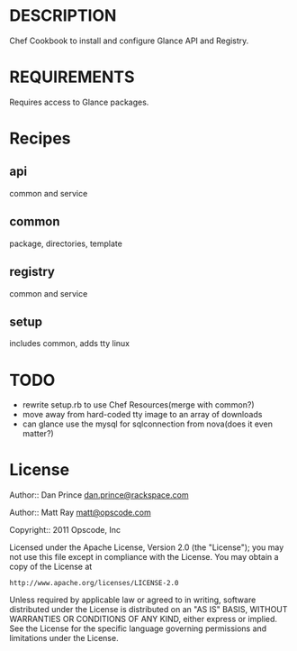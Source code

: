 DESCRIPTION
===========
Chef Cookbook to install and configure Glance API and Registry.

REQUIREMENTS
============
Requires access to Glance packages.

Recipes
=======
api
---
common and service

common
------
package, directories, template

registry
--------
common and service

setup
-----
includes common, adds tty linux

TODO
====
- rewrite setup.rb to use Chef Resources(merge with common?)
- move away from hard-coded tty image to an array of downloads
- can glance use the mysql for sqlconnection from nova(does it even matter?)

License
=======
Author:: Dan Prince <dan.prince@rackspace.com>

Author:: Matt Ray <matt@opscode.com>

Copyright:: 2011 Opscode, Inc

Licensed under the Apache License, Version 2.0 (the "License");
you may not use this file except in compliance with the License.
You may obtain a copy of the License at

    http://www.apache.org/licenses/LICENSE-2.0

Unless required by applicable law or agreed to in writing, software
distributed under the License is distributed on an "AS IS" BASIS,
WITHOUT WARRANTIES OR CONDITIONS OF ANY KIND, either express or implied.
See the License for the specific language governing permissions and
limitations under the License.

